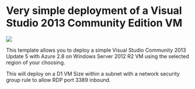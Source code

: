 # Very simple deployment of a Visual Studio 2013 Community Edition VM

<a href="https://portal.azure.com/#create/Microsoft.Template/uri/https%3A%2F%2Fraw.githubusercontent.com%2Fkevinhillinger%2Fazure-templates%2Fmaster%2Fvisualstudio-lab-vm%2Fazuredeploy.json" target="_blank">
    <img src="http://azuredeploy.net/deploybutton.png"/>
</a>

This template allows you to deploy a simple Visual Studio Community 2013 Update 5 with Azure 2.8 on Windows Server 2012 R2 VM using the selected region of your choosing. 

This will deploy on a D1 VM Size within a subnet with a network security group rule to allow RDP port 3389 inbound.
